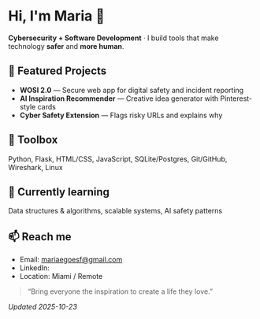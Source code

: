 # Hi, I'm Maria 👋

**Cybersecurity + Software Development** · I build tools that make technology **safer** and **more human**.

## 🔭 Featured Projects
- **WOSI 2.0** — Secure web app for digital safety and incident reporting
- **AI Inspiration Recommender** — Creative idea generator with Pinterest-style cards
- **Cyber Safety Extension** — Flags risky URLs and explains why

## 🧰 Toolbox
Python, Flask, HTML/CSS, JavaScript, SQLite/Postgres, Git/GitHub, Wireshark, Linux

## 🌱 Currently learning
Data structures & algorithms, scalable systems, AI safety patterns

## 📫 Reach me
- Email: mariaegoesf@gmail.com
- LinkedIn:
- Location: Miami / Remote

> “Bring everyone the inspiration to create a life they love.”

*Updated 2025-10-23*

